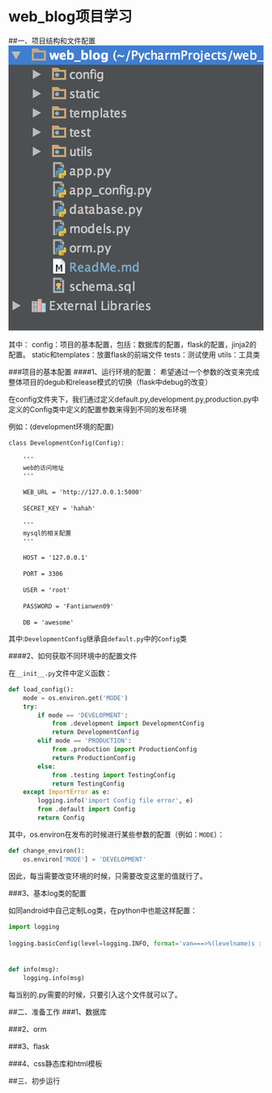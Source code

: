# web_blog项目学习

##一、项目结构和文件配置
![web_blog](https://raw.githubusercontent.com/fantianwen/MarkDown/master/python/web_blog%E9%A1%B9%E7%9B%AE%E7%BB%93%E6%9E%84.png)

其中：
	config：项目的基本配置，包括：数据库的配置，flask的配置，jinja2的配置。
	static和templates：放置flask的前端文件
	tests：测试使用
	utils：工具类
	
###项目的基本配置
####1、运行环境的配置：
希望通过一个参数的改变来完成整体项目的degub和release模式的切换（flask中debug的改变）

在config文件夹下，我们通过定义default.py,development.py,production.py中定义的Config类中定义的配置参数来得到不同的发布环境

例如：(development环境的配置)

```
class DevelopmentConfig(Config):

    '''
    web的访问地址
    '''

    WEB_URL = 'http://127.0.0.1:5000'

    SECRET_KEY = 'hahah'

    '''
    mysql的相关配置
    '''

    HOST = '127.0.0.1'

    PORT = 3306

    USER = 'root'

    PASSWORD = 'Fantianwen09'

    DB = 'awesome'

```

其中:`DevelopmentConfig`继承自`default.py`中的`Config`类

####2、如何获取不同环境中的配置文件

在`__init__.py`文件中定义函数：

```python
def load_config():
    mode = os.environ.get('MODE')
    try:
        if mode == 'DEVELOPMENT':
            from .development import DevelopmentConfig
            return DevelopmentConfig
        elif mode == 'PRODUCTION':
            from .production import ProductionConfig
            return ProductionConfig
        else:
            from .testing import TestingConfig
            return TestingConfig
    except ImportError as e:
        logging.info('import Config file error', e)
        from .default import Config
        return Config
```

其中，os.environ在发布的时候进行某些参数的配置（例如：`MODE`）：

```python
def change_environ():
    os.environ['MODE'] = 'DEVELOPMENT'
```

因此，每当需要改变环境的时候，只需要改变这里的值就行了。

###3、基本log类的配置

如同android中自己定制Log类，在python中也能这样配置：

```python
import logging

logging.basicConfig(level=logging.INFO, format='van===>%(levelname)s : %(message)s')


def info(msg):
    logging.info(msg)

```

每当别的.py需要的时候，只要引入这个文件就可以了。

##二、准备工作
###1、数据库

###2、orm

###3、flask

###4、css静态库和html模板

##三、初步运行



